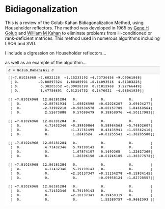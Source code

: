 # Bidiagonalization
This is a review of the Golub-Kahan Bidiagonalization Method, using Householder reflectors. The method was developed in 1965 by [Gene H Golub](https://en.wikipedia.org/wiki/Gene_H._Golub) and [William M Kahan](https://en.wikipedia.org/wiki/William_Kahan) to eliminate problems from ill-conditioned or rank-deficient matrices. This method used in numerous algorithms including LSQR and SVD. 


I include a digression on Householder reflectors...
<img src="/images/reflector3.png" width="5">

as well as an example of the algorithm...
![b](/images/matrix_example.png)<!-- .element height="20%" width="30%" -->

